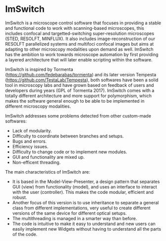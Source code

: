 # ImSwitch
 
ImSwitch is a microscope control software that focuses in providing a stable and functional code to work with scanning-based microscopes, this includes confocal and targetted-switching super-resolution microscopes (STED, RESOLFT, MINFLUX). It also includes image-reconstruction of our RESOLFT parallelized systems and multifoci confocal images but aims at adapting to other microscopy modalities upon demand as well. ImSwitch has the ambition to work towards microscope automation by first providing a layered architecture that will later enable scripting within the software.

ImSwitch is inspired by Tormenta (https://github.com/fedebarabas/tormenta) and its later version Tempesta (https://github.com/TestaLab/Tempesta), both softwares have been a solid tool in microscopy labs and have grown based on feedback of users and developers during years (GPL of Tormenta 2017). ImSwitch comes with a totally different architecture and more support for polymorphism, which makes the software general enough to be able to be implemented in different microscopy modalities. 

ImSwitch addresses some problems detected from other custom-made softwares:

 - Lack of modularity.
 - Difficulty to coordinate between branches and setups.
 - Bugs and errors.
 - Efficiency issues.
 - Difficulty to change code or to implement new modules.
 - GUI and functionality are mixed up.
 - Non-efficent threading.
 
The main characteristics of ImSwitch are:
- It is based in the Model-View-Presenter, a design pattern that separates GUI (view) from functionality (model), and uses an interface to interact with the user (controller). This makes the code modular, efficient and robust.
- Another focus of this version is to use inheritance to separate a general class from different implementations, very useful to create different versions of the same device for different optical setups. 
- The multithreading is managed in a smarter way than before.
- The code is intuitive to make it easy to understand and new users can easily implement new Widgets without having to understand all the parts of the code.
